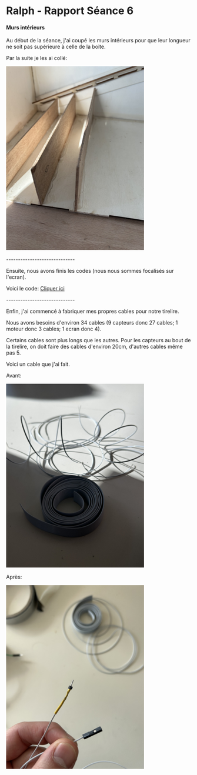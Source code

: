 <h1>Ralph - Rapport Séance 6</h1>	

<h4>Murs intérieurs</h4>

<p> Au début de la séance, j'ai coupé les murs intérieurs pour que leur longueur ne soit pas supérieure à celle de la boite.</p>
<p> Par la suite je les ai collé: </p>
<img src="../../Images/murs_colle.jpeg" alt="murs intérieurs collés" height="500"/></p>

<p>-----------------------------</p>

<p>Ensuite, nous avons finis les codes (nous nous sommes focalisés sur l'ecran).</p>
<p> Voici le code: <a href="../../Développement/Codes/Code ecran.md"> Cliquer ici </a> </p>

<p>-----------------------------</p>

<p>Enfin, j'ai commencé à fabriquer mes propres cables pour notre tirelire.</p>
<p>Nous avons besoins d'environ 34 cables (9 capteurs donc 27 cables; 1 moteur donc 3 cables; 1 ecran donc 4).</p>
<p>Certains cables sont plus longs que les autres. Pour les capteurs au bout de la tirelire, on doit faire des cables d'environ 20cm, d'autres cables même pas 5.</p>
<p>Voici un cable que j'ai fait.</p>
<p>Avant:</p>
<img src="../../Images/cable.jpeg" alt="cable avant " height="500"/></p>
<p>Après:</p>
<img src="../../Images/cable_fini.jpeg" alt="cable fini" height="500"/></p>

